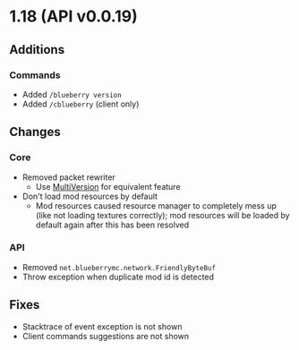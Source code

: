 # 1.18 (API v0.0.19)

## Additions

### Commands

- Added `/blueberry version`
- Added `/cblueberry` (client only)

## Changes

### Core

- Removed packet rewriter
    - Use [MultiVersion](https://github.com/acrylic-style/MultiVersion) for equivalent feature
- Don't load mod resources by default
    - Mod resources caused resource manager to completely mess up (like not loading textures correctly);
        mod resources will be loaded by default again after this has been resolved

### API

- Removed `net.blueberrymc.network.FriendlyByteBuf`
- Throw exception when duplicate mod id is detected

## Fixes
- Stacktrace of event exception is not shown
- Client commands suggestions are not shown
